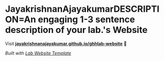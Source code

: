 
# JayakrishnanAjayakumarDESCRIPTION=An engaging 1-3 sentence description of your lab.'s Website

Visit **[jayakrishnanajayakumar.github.io/ghhlab-website](https://jayakrishnanajayakumar.github.io/ghhlab-website)** 🚀

_Built with [Lab Website Template](https://greene-lab.gitbook.io/lab-website-template-docs)_
